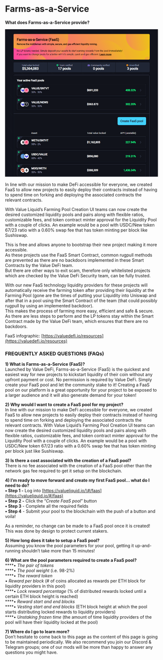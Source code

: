 # Farms-as-a-Service

 **What does Farms-as-a-Service provide?**

![](../.gitbook/assets/image%20%2825%29.png)

In line with our mission to make DeFi accessible for everyone, we created FaaS to allow new projects to easily deploy their contracts instead of having to spend time on forking and deploying the associated contracts the relevant contracts.  
  
With Value Liquid’s Farming Pool Creation UI  teams can now create the desired customized liquidity pools and pairs along with flexible ratios, customizable fees, and token contract minter approval for the Liquidity Pool with a couple of clicks. An example would be a pool with USDC/New token 67/23 ratio with a 0.60% swap fee that has token minting per block like Sushiswap.

This is free and allows anyone to bootstrap their new project making it more accessible.  
As these projects use the FaaS Smart Contract, common rugpull methods are prevented as there are no backdoors implemented in these Smart Contracts by the Value DeFi team.  
But there are other ways to exit scam, therefore only whitelisted projects which are checked by the Value DeFi Security team, can be fully trusted.

With our new FaaS technology liquidity providers for these projects will automatically receive the farming token after providing their liquidity at the Farming Pool \(gone are the times of putting your Liquidity into Uniswap and after that in a pool using the Smart Contract of the team \(that could possibly rugpull by using an implemented backdoor\).   
This makes the process of farming more easy, efficient and safe & secure.  
As there are less steps to perform and the LP tokens stay within the Smart Contract made by the Value DeFi team, which ensures that there are no backdoors.

FaaS infographic: [https://valuedefi.io/resources](https://valuedefi.io/resources)

### FREQUENTLY ASKED QUESTIONS \(FAQs\)

**1\) What is Farms-as-a-Service \(FaaS\)?**  
Launched by Value DeFi, Farms-as-a-Service \(FaaS\) is the quickest and easiest way for new projects to kickstart liquidity of their coin without any upfront payment or cost. No permission is required by Value DeFi. Simply create your FaaS pool and let the community stake to it! Creating a FaaS pool on our platform is a great opportunity for your project to be exposed to a larger audience and it will also generate demand for your token!

**2\) Why would I want to create a FaaS pool for my project?**  
In line with our mission to make DeFi accessible for everyone, we created FaaS to allow new projects to easily deploy their contracts instead of having to spend time on forking and deploying the associated contracts the relevant contracts. With Value Liquid’s Farming Pool Creation UI teams can now create the desired customized liquidity pools and pairs along with flexible ratios, customizable fees, and token contract minter approval for the Liquidity Pool with a couple of clicks. An example would be a pool with USDC/New token 67/23 ratio with a 0.60% swap fee that has token minting per block just like Sushiswap.

**3\) Is there a cost associated with the creation of a FaaS pool?**  
There is no fee associated with the creation of a FaaS pool other than the network gas fee required to get it setup on the blockchain.

**4\) I’m ready to move forward and create my first FaaS pool… what do I need to do?**  
              **• Step 1 -** Log into [https://valueliquid.io/\#/faas](https://valueliquid.io/#/faas)  
              **• Step 2 -** Click the “_Create FaaS pool_” button  
              **• Step 3** - Complete all the required fields  
              **• Step 4** - Submit your pool to the blockchain with the push of a button and voila!

As a reminder, no change can be made to a FaaS pool once it is created! This was done by design to protect current stakers.

**5\) How long does it take to setup a FaaS pool?**  
 Assuming you know the pool parameters for your pool, getting it up-and-running shouldn’t take more than 15 minutes!

**6\) What are the pool parameters required to create a FaaS pool?**  
             ****• _The pair of tokens_  
             ****• _The pool weight_ \(i.e. 98-2%\)  
             ****• _The reward token_  
             • _Reward per block_ \(\# of coins allocated as rewards per ETH block for liquidity providers in this pool\)  
             ****• _Lock reward percentage_ \(% of distributed rewards locked until a certain ETH block height is reached\)  
             ****• _Reward start and end blocks_  
             ****• _Vesting start and end blocks_ \(ETH block height at which the pool starts distributing locked rewards to liquidity providers\)  
             ****• _Unstaking frozen time_ \(the amount of time liquidity providers of the pool will have their liquidity locked at the pool\)

**7\) Where do I go to learn more?**  
Don’t hesitate to come back to this page as the content of this page is going to be maintained periodically. We also recommend you join our Discord & Telegram groups; one of our mods will be more than happy to answer any questions you might have.

